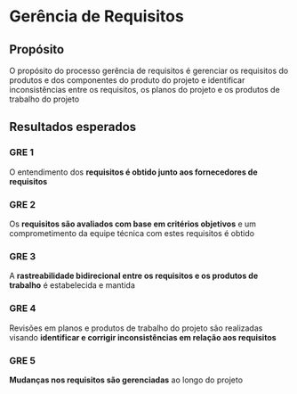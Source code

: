 # Gerência de Requisitos

## Propósito

O propósito do processo gerência de requisitos é gerenciar os requisitos do produtos e dos componentes do produto do projeto e identificar inconsistências entre os requisitos, os planos do projeto e os produtos de trabalho do projeto

## Resultados esperados

### **GRE 1**
O entendimento dos **requisitos é obtido junto aos fornecedores de requisitos**

### **GRE 2**
Os **requisitos são avaliados com base em critérios objetivos** e um comprometimento da equipe técnica com estes requisitos é obtido

### **GRE 3**
A **rastreabilidade bidirecional entre os requisitos e os produtos de trabalho** é estabelecida e mantida

### **GRE 4**
Revisões em planos e produtos de trabalho do projeto são realizadas visando **identificar e corrigir inconsistências em relação aos requisitos**

### **GRE 5**
**Mudanças nos requisitos são gerenciadas** ao longo do projeto